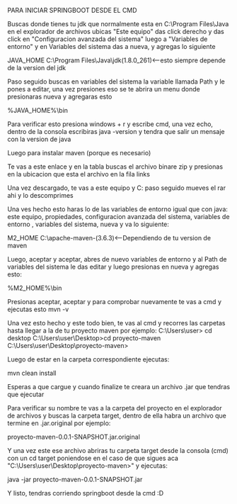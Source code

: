 

PARA INICIAR SPRINGBOOT DESDE EL CMD

Buscas donde tienes tu jdk que normalmente esta en C:\Program Files\Java en el explorador de archivos ubicas "Este equipo" das click derecho y das click en "Configuracion avanzada del sistema" luego a "Variables de entorno" y en Variables del sistema das a nueva, y agregas lo siguiente

JAVA_HOME C:\Program Files\Java\jdk(1.8.0_261)<--esto siempre depende de la version del jdk

Paso seguido buscas en variables del sistema la variable llamada Path y le pones a editar, una vez presiones eso se te abrira un menu donde presionaras nueva y agregaras esto

%JAVA_HOME%\bin

Para verificar esto presiona windows + r y escribe cmd, una vez echo, dentro de la consola escribiras java -version y tendra que salir un mensaje con la version de java

Luego para instalar maven (porque es necesario)

Te vas a este enlace y en la tabla buscas el archivo binare zip y presionas en la ubicacion que esta el archivo en la fila links

Una vez descargado, te vas a este equipo y C: paso seguido mueves el rar ahi y lo descomprimes

Una ves hecho esto haras lo de las variables de entorno igual que con java: este equipo, propiedades, configuracion avanzada del sistema, variables de entorno , variables del sistema, nueva y va lo siguiente:

M2_HOME C:\apache-maven-(3.6.3)<--Dependiendo de tu version de maven

Luego, aceptar y aceptar, abres de nuevo variables de entorno y al Path de variables del sistema le das editar y luego presionas en nueva y agregas esto:

%M2_HOME%\bin

Presionas aceptar, aceptar y para comprobar nuevamente te vas a cmd y ejecutas esto mvn -v

Una vez esto hecho y este todo bien, te vas al cmd y recorres las carpetas hasta llegar a la de tu proyecto maven por ejemplo: C:\Users\user> cd desktop C:\Users\user\Desktop>cd proyecto-maven C:\Users\user\Desktop\proyecto-maven>

Luego de estar en la carpeta correspondiente ejecutas:

mvn clean install

Esperas a que cargue y cuando finalize te creara un archivo .jar que tendras que ejecutar

Para verificar su nombre te vas a la carpeta del proyecto en el explorador de archivos y buscas la carpeta target, dentro de ella habra un archivo que termine en .jar.original por ejemplo:

proyecto-maven-0.0.1-SNAPSHOT.jar.original

Y una vez este ese archivo abriras tu carpeta target desde la consola (cmd) con un cd target poniendose en el caso de que sigues aca "C:\Users\user\Desktop\proyecto-maven>" y ejecutas:

java -jar proyecto-maven-0.0.1-SNAPSHOT.jar

Y listo, tendras corriendo springboot desde la cmd :D

